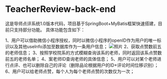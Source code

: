 # TeacherReview-back-end
这是导师点评系统1.0版本代码，项目基于SpringBoot+MyBatis框架快速搭建，目前只支持部分功能。
具体功能包含如下：

1、用户可以借助微信小程序授权，同时以微信小程序的openID作为用户的唯一标识以及其他useInfo添加至数据库作为一条用户信息；
![照片](blob/master/src/main/resources/static/p1.jpg)
2、获取点赞数前五的老师信息；
3、按照学校院系的方式模糊查询该系的老师，同时返回该系点赞数前五的老师名单；
4、案老师ID查询老师的具体信息；
5、用户可以对某个老师进行点评、也可以删除自己的评论（删除品论根据用户的ID+评论时间位移识别）；
6、用户可以给老师点赞，每个人为每个老师点赞的次数仅为一次；
